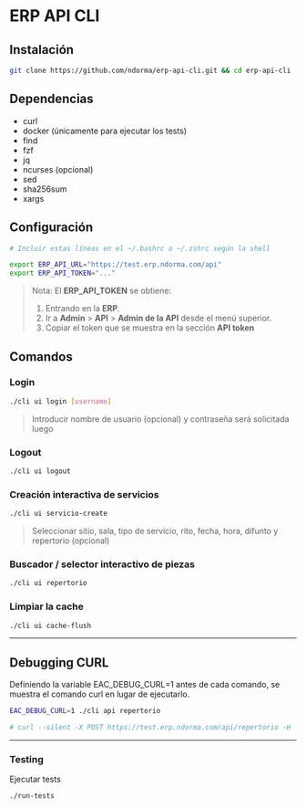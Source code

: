 # ERP API CLI

## Instalación

```sh
git clone https://github.com/ndorma/erp-api-cli.git && cd erp-api-cli
```

## Dependencias

- curl
- docker (únicamente para ejecutar los tests)
- find
- fzf
- jq
- ncurses (opcional)
- sed
- sha256sum
- xargs

## Configuración

```sh
# Incluir estas líneas en el ~/.bashrc o ~/.zshrc según la shell

export ERP_API_URL="https://test.erp.ndorma.com/api"
export ERP_API_TOKEN="..."
```

> Nota: El **ERP_API_TOKEN** se obtiene:
>
> 1. Entrando en la **ERP**.
> 2. Ir a **Admin** > **API** > **Admin de la API** desde el menú superior.
> 3. Copiar el token que se muestra en la sección **API token**

## Comandos

### Login

```sh
./cli ui login [username]
```
> Introducir nombre de usuario (opcional) y contraseña será solicitada luego

### Logout

```sh
./cli ui logout
```

### Creación interactiva de servicios

```sh
./cli ui servicio-create
```
> Seleccionar sitio, sala, tipo de servicio, rito, fecha, hora, difunto y repertorio (opcional)

### Buscador / selector interactivo de piezas

```sh
./cli ui repertorio
```

### Limpiar la cache

```sh
./cli ui cache-flush
```

---

## Debugging CURL

Definiendo la variable EAC_DEBUG_CURL=1 antes de cada comando, se muestra el comando curl en lugar de ejecutarlo.

```sh
EAC_DEBUG_CURL=1 ./cli api repertorio

# curl --silent -X POST https://test.erp.ndorma.com/api/repertorio -H 'accept: application/json' -H 'Content-Type: application/json' -H 'usuario: 1' -H 'hash: 8b7f2076423ef84d44febf72718cbc73228107aa0d6d56da37aadac7783933ff'
```

---
### Testing

Ejecutar tests

```sh
./run-tests
```
